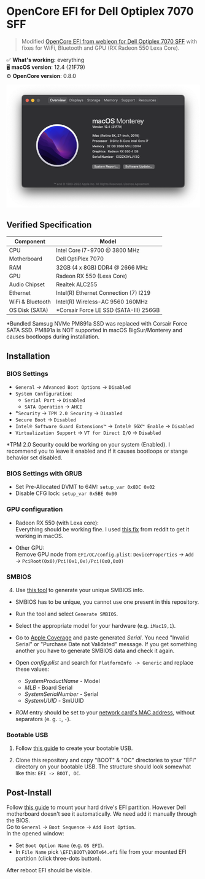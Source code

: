 # OpenCore EFI for Dell Optiplex 7070 SFF

> Modified [OpenCore EFI from webleon for Dell Optiplex 7070 SFF](https://github.com/webleon/Hackintosh-OptiPlex-7070-SFF) with fixes for WiFi, Bluetooth and GPU (RX Radeon 550 Lexa Core).  

:white_check_mark: **What's working:** everything \
:desktop_computer: **macOS version**: 12.4 (21F79) \
:gear: **OpenCore version**: 0.8.0

<img src="https://raw.githubusercontent.com/nikita-bushuev/Hackintosh-Dell-Optiplex7070/main/Images/About-OS.png?token=GHSAT0AAAAAABUOJVFWT4CK37WA6WSIAUZMYUKXJEA" />

## Verified Specification

| **Component**    | **Model**                                   |
| ---------------- | ------------------------------------------- |
| CPU              | Intel Core i7-9700 @ 3800 MHz               |
| Motherboard      | Dell OptiPlex 7070                          |
| RAM              | 32GB (4 x 8GB) DDR4 @ 2666 MHz              |
| GPU              | Radeon RX 550 (Lexa Core)                   |
| Audio Chipset    | Realtek ALC255                              |
| Ethernet         | Intel(R) Ethernet Connection (7) I219       |
| WiFi & Bluetooth | Intel(R) Wireless-AC 9560 160MHz            |
| OS Disk (SATA)   | *Corsair Force LE SSD (SATA-III) 256GB      |

*Bundled Samsug NVMe PM891a SSD was replaced with Corsair Force SATA SSD. PM891a is NOT supported in macOS BigSur/Monterey and causes bootloops during installation.

## Installation

### BIOS Settings
- `General` → `Advanced Boot Options` → `Disabled`
- `System Configuration`:
   - `Serial Port` → `Disabled`
   - `SATA Operation` → `AHCI`
- *`Security` → `TPM 2.0 Security` → `Disabled`
- `Secure Boot` → `Disabled`
- `Intel® Software Guard Extensions™` → `Intel® SGX™ Enable` → `Disabled`
- `Virtualization Support` → `VT for Direct I/O` → `Disabled`

*TPM 2.0 Security could be working on your system (Enabled). I recommend you to leave it enabled and if it causes bootloops or stange behavior set disabled.

### BIOS Settings with GRUB

- Set Pre-Allocated DVMT to 64M: `setup_var 0x8DC 0x02`
- Disable CFG lock: `setup_var 0x5BE 0x00`

### GPU configuration
- Radeon RX 550 (with Lexa core):  
Everything should be working fine. I used [this fix](https://www.reddit.com/r/hackintosh/comments/tdz65y/rx_550_lexa/) from reddit to get it working in macOS.

- Other GPU:  
Remove GPU node from `EFI/OC/config.plist`: `DeviceProperties` → `Add` → `PciRoot(0x0)/Pci(0x1,0x)/Pci(0x0,0x0)`


### SMBIOS

4. Use [this tool](https://github.com/corpnewt/GenSMBIOS) to generate your unique SMBIOS info.

- SMBIOS has to be unique, you cannot use one present in this repository.

- Run the tool and select `Generate SMBIOS`.
- Select the appropriate model for your hardware (e.g. `iMac19,1`).
- Go to [Apple Coverage](https://checkcoverage.apple.com/) and paste generated _Serial_. You need "Invalid Serial" or "Purchase Date not Validated" message. If you get something another you have to generate SMBIOS data and check it again.
- Open _config.plist_ and search for `PlatformInfo -> Generic` and replace these values:
  - _SystemProductName_ - Model
  - _MLB_ - Board Serial
  - _SystemSerialNumber_ - Serial
  - _SystemUUID_ - SmUUID
- _ROM_ entry should be set to your [network card's MAC address](https://www.wikihow.com/Find-the-MAC-Address-of-Your-Computer), without separators (e. g. `:`, `-`).

### Bootable USB

1. Follow [this guide](https://dortania.github.io/OpenCore-Install-Guide/installer-guide/) to create your bootable USB.

2. Clone this repository and copy "BOOT" & "OC" directories to your "EFI" directory on your bootable USB. The structure should look somewhat like this: `EFI -> BOOT, OC`.

## Post-Install

Follow [this guide](https://dortania.github.io/OpenCore-Post-Install/universal/update.html#_2-mount-your-efi) to mount your hard drive's EFI partition. However Dell motherboard doesn't see it automatically. We need add it manually through the BIOS.  
Go to `General` -> `Boot Sequence` -> `Add Boot Option`.  
In the opened window:
- Set `Boot Option Name` (e.g. `OS EFI`).
- In `File Name` pick `\EFI\BOOT\BOOTx64.efi` file from your mounted EFI partition (click three-dots button).

After reboot EFI should be visible.

